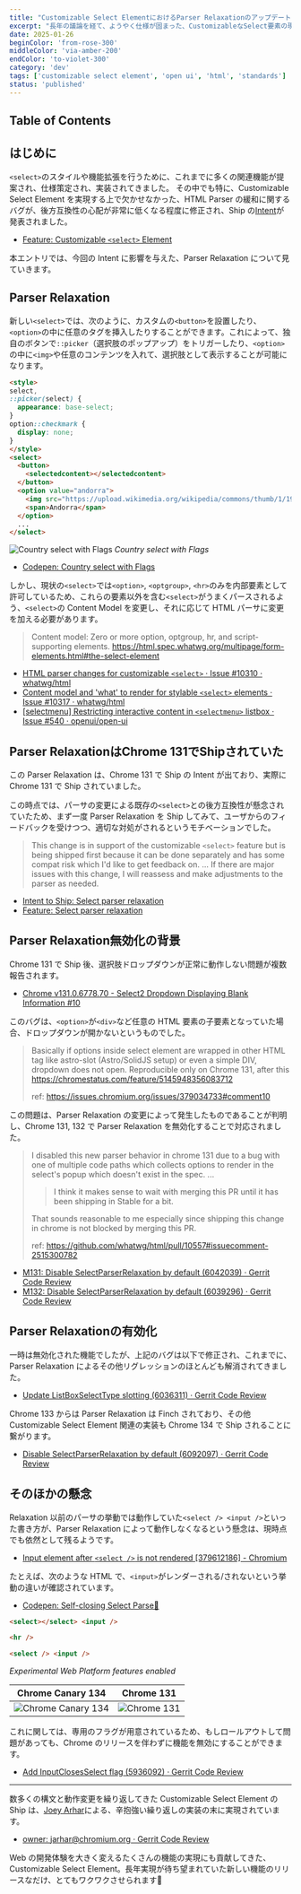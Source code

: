```yaml
---
title: "Customizable Select ElementにおけるParser RelaxationのアップデートとShipの背景"
excerpt: "長年の議論を経て、ようやく仕様が固まった、CustomizableなSelect要素の現状について、Parser Relaxationのを軸に解説します"
date: 2025-01-26
beginColor: 'from-rose-300'
middleColor: 'via-amber-200'
endColor: 'to-violet-300'
category: 'dev'
tags: ['customizable select element', 'open ui', 'html', 'standards']
status: 'published'
---
```

## Table of Contents

## はじめに

`<select>`のスタイルや機能拡張を行うために、これまでに多くの関連機能が提案され、仕様策定され、実装されてきました。
その中でも特に、Customizable Select Element を実現する上で欠かせなかった、HTML Parser の緩和に関するバグが、後方互換性の心配が非常に低くなる程度に修正され、Ship の[Intent](https://groups.google.com/a/chromium.org/g/blink-dev/c/kN5LTzuTLVs/m/6HqTsmk3EQAJ)が発表されました。

- [Feature: Customizable `<select>` Element](https://chromestatus.com/feature/5737365999976448)

本エントリでは、今回の Intent に影響を与えた、Parser Relaxation について見ていきます。

## Parser Relaxation

新しい`<select>`では、次のように、カスタムの`<button>`を設置したり、`<option>`の中に任意のタグを挿入したりすることができます。これによって、独自のボタンで`::picker`（選択肢のポップアップ）をトリガーしたり、`<option>`の中に`<img>`や任意のコンテンツを入れて、選択肢として表示することが可能になります。

```html
<style>
select,
::picker(select) {
  appearance: base-select;
}
option::checkmark {
  display: none;
}
</style>
<select>
  <button>
    <selectedcontent></selectedcontent>
  </button>
  <option value="andorra">
    <img src="https://upload.wikimedia.org/wikipedia/commons/thumb/1/19/Flag_of_Andorra.svg/120px-Flag_of_Andorra.svg.png" alt="" />
    <span>Andorra</span>
  </option>
  ...
</select>
```

![Country select with Flags](../../../../assets/images/country-select.png)
*Country select with Flags*

- [Codepen: Country select with Flags](https://codepen.io/sakupi01/pen/EaYOqRL)

しかし、現状の`<select>`では`<option>`, `<optgroup>`, `<hr>`のみを内部要素として許可しているため、これらの要素以外を含む`<select>`がうまくパースされるよう、`<select>`の Content Model を変更し、それに応じて HTML パーサに変更を加える必要があります。

> Content model:
> Zero or more option, optgroup, hr, and script-supporting elements.
> <https://html.spec.whatwg.org/multipage/form-elements.html#the-select-element>

- [HTML parser changes for customizable `<select>` · Issue #10310 · whatwg/html](https://github.com/whatwg/html/issues/10310)
- [Content model and 'what' to render for stylable `<select>` elements · Issue #10317 · whatwg/html](https://github.com/whatwg/html/issues/10317)
- [[selectmenu] Restricting interactive content in `<selectmenu>` listbox · Issue #540 · openui/open-ui](https://github.com/openui/open-ui/issues/540)

## Parser RelaxationはChrome 131でShipされていた

この Parser Relaxation は、Chrome 131 で Ship の Intent が出ており、実際に Chrome 131 で Ship されていました。

この時点では、パーサの変更による既存の`<select>`との後方互換性が懸念されていたため、まず一度 Parser Relaxation を Ship してみて、ユーザからのフィードバックを受けつつ、適切な対処がされるというモチベーションでした。

> This change is in support of the customizable `<select>` feature but is being shipped first because it can be done separately and has some compat risk which I'd like to get feedback on.
> ...
> If there are major issues with this change, I will reassess and make adjustments to the parser as needed.

- [Intent to Ship: Select parser relaxation](https://groups.google.com/a/chromium.org/g/blink-dev/c/5_9-Qkvlj2M/m/Q96A126vAAAJ)
- [Feature: Select parser relaxation](https://chromestatus.com/feature/5145948356083712?gate=5114873999261696)

## Parser Relaxation無効化の背景

Chrome 131 で Ship 後、選択肢ドロップダウンが正常に動作しない問題が複数報告されます。

- [Chrome v131.0.6778.70 - Select2 Dropdown Displaying Blank Information #10](https://issues.chromium.org/issues/379034733#comment10)

このバグは、`<option>`が`<div>`など任意の HTML 要素の子要素となっていた場合、ドロップダウンが開かないというものでした。

> Basically if options inside select element are wrapped in other HTML tag like astro-slot (Astro/SolidJS setup) or even a simple DIV, dropdown does not open. Reproducible only on Chrome 131, after this <https://chromestatus.com/feature/5145948356083712>
>
> ref: <https://issues.chromium.org/issues/379034733#comment10>

この問題は、Parser Relaxation の変更によって発生したものであることが判明し、Chrome 131, 132 で Parser Relaxation を無効化することで対応されました。

> I disabled this new parser behavior in chrome 131 due to a bug with one of multiple code paths which collects options to render in the select's popup which doesn't exist in the spec.
> ...
>
> > I think it makes sense to wait with merging this PR until it has been shipping in Stable for a bit.
>
> That sounds reasonable to me especially since shipping this change in chrome is not blocked by merging this PR.
>
> ref: <https://github.com/whatwg/html/pull/10557#issuecomment-2515300782>

- [M131: Disable SelectParserRelaxation by default (6042039) · Gerrit Code Review](https://chromium-review.googlesource.com/c/chromium/src/+/6042039)
- [M132: Disable SelectParserRelaxation by default (6039296) · Gerrit Code Review](https://chromium-review.googlesource.com/c/chromium/src/+/6039296)

## Parser Relaxationの有効化

一時は無効化された機能でしたが、上記のバグは以下で修正され、これまでに、Parser Relaxation によるその他リグレッションのほとんども解消されてきました。

- [Update ListBoxSelectType slotting (6036311) · Gerrit Code Review](https://chromium-review.googlesource.com/c/chromium/src/+/6036311)

Chrome 133 からは Parser Relaxation は Finch されており、その他 Customizable Select Element 関連の実装も Chrome 134 で Ship されることに繋がります。

- [Disable SelectParserRelaxation by default (6092097) · Gerrit Code Review](https://chromium-review.googlesource.com/c/chromium/src/+/6092097)

## そのほかの懸念

Relaxation 以前のパーサの挙動では動作していた`<select /> <input />`といった書き方が、Parser Relaxation によって動作しなくなるという懸念は、現時点でも依然として残るようです。

- [Input element after `<select />` is not rendered [379612186] - Chromium](https://issues.chromium.org/issues/379612186)

たとえば、次のような HTML で、`<input>`がレンダーされる/されないという挙動の違いが確認されています。

- [Codepen: Self-closing Select Parse🫤](https://codepen.io/sakupi01/pen/QwLqJxw)

```html
<select></select> <input />

<hr />

<select /> <input />
```

*Experimental Web Platform features enabled*

| Chrome Canary 134 | Chrome 131 |
| ---- | ---- |
| ![Chrome Canary 134](../../../../assets/images/input-is-not-rendered.png) | ![Chrome 131](../../../../assets/images/input-is-rendered.png) |

これに関しては、専用のフラグが用意されているため、もしロールアウトして問題があっても、Chrome のリリースを伴わずに機能を無効にすることができます。

- [Add InputClosesSelect flag (5936092) · Gerrit Code Review](https://chromium-review.googlesource.com/c/chromium/src/+/5936092)

***

数多くの構文と動作変更を繰り返してきた Customizable Select Element の Ship は、[Joey Arhar](https://github.com/josepharhar)による、辛抱強い繰り返しの実装の末に実現されています。

- [owner: jarhar@chromium.org · Gerrit Code Review](https://chromium-review.googlesource.com/q/owner:jarhar@chromium.org)

Web の開発体験を大きく変えるたくさんの機能の実現にも貢献してきた、Customizable Select Element。長年実現が待ち望まれていた新しい機能のリリースなだけ、とてもワクワクさせられます🎉
